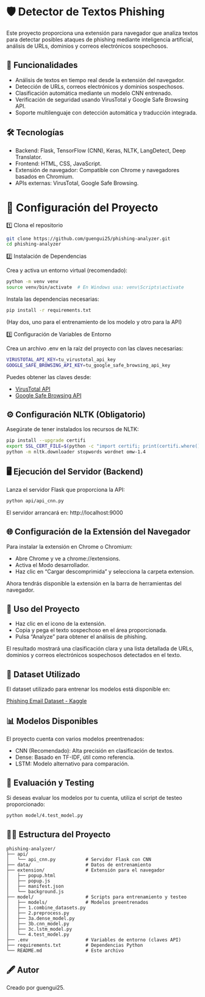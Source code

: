 # 🛡️ Detector de Textos Phishing

Este proyecto proporciona una extensión para navegador que analiza textos para detectar posibles ataques de phishing mediante inteligencia artificial, análisis de URLs, dominios y correos electrónicos sospechosos.

## 📌 Funcionalidades
- Análisis de textos en tiempo real desde la extensión del navegador.
- Detección de URLs, correos electrónicos y dominios sospechosos.
- Clasificación automática mediante un modelo CNN entrenado.
- Verificación de seguridad usando VirusTotal y Google Safe Browsing API.
- Soporte multilenguaje con detección automática y traducción integrada.


## 🛠️ Tecnologías
- Backend: Flask, TensorFlow (CNN), Keras, NLTK, LangDetect, Deep Translator.
- Frontend: HTML, CSS, JavaScript.
- Extensión de navegador: Compatible con Chrome y navegadores basados en Chromium.
- APIs externas: VirusTotal, Google Safe Browsing.

# 🚀 Configuración del Proyecto

1️⃣ Clona el repositorio

```bash
git clone https://github.com/guengui25/phishing-analyzer.git
cd phishing-analyzer
```

2️⃣ Instalación de Dependencias

Crea y activa un entorno virtual (recomendado):

```bash
python -m venv venv
source venv/bin/activate  # En Windows usa: venv\Scripts\activate
```

Instala las dependencias necesarias:

```bash
pip install -r requirements.txt
```

(Hay dos, uno para el entrenamiento de los modelo y otro para la API)

3️⃣ Configuración de Variables de Entorno

Crea un archivo .env en la raíz del proyecto con las claves necesarias:

```bash
VIRUSTOTAL_API_KEY=tu_virustotal_api_key
GOOGLE_SAFE_BROWSING_API_KEY=tu_google_safe_browsing_api_key
```

Puedes obtener las claves desde:
- [VirusTotal API](https://www.virustotal.com/gui/join-us)
- [Google Safe Browsing API](https://console.cloud.google.com/projectselector2/apis/credentials/key)

## ⚙️ Configuración NLTK (Obligatorio)

Asegúrate de tener instalados los recursos de NLTK:

```bash
pip install --upgrade certifi
export SSL_CERT_FILE=$(python -c "import certifi; print(certifi.where())")
python -m nltk.downloader stopwords wordnet omw-1.4
```

## 🖥️ Ejecución del Servidor (Backend)

Lanza el servidor Flask que proporciona la API:

```bash
python api/api_cnn.py
```

El servidor arrancará en: http://localhost:9000


## 🌐 Configuración de la Extensión del Navegador

Para instalar la extensión en Chrome o Chromium:
- Abre Chrome y ve a chrome://extensions.
- Activa el Modo desarrollador.
- Haz clic en “Cargar descomprimida” y selecciona la carpeta extension.

Ahora tendrás disponible la extensión en la barra de herramientas del navegador.


## 🧪 Uso del Proyecto
- Haz clic en el icono de la extensión.
- Copia y pega el texto sospechoso en el área proporcionada.
- Pulsa “Analyze” para obtener el análisis de phishing.

El resultado mostrará una clasificación clara y una lista detallada de URLs, dominios y correos electrónicos sospechosos detectados en el texto.


## 📂 Dataset Utilizado

El dataset utilizado para entrenar los modelos está disponible en:

[Phishing Email Dataset - Kaggle](https://www.kaggle.com/datasets/naserabdullahalam/phishing-email-dataset/data)


## 📊 Modelos Disponibles

El proyecto cuenta con varios modelos preentrenados:
- CNN (Recomendado): Alta precisión en clasificación de textos.
- Dense: Basado en TF-IDF, útil como referencia.
- LSTM: Modelo alternativo para comparación.


## 📝 Evaluación y Testing

Si deseas evaluar los modelos por tu cuenta, utiliza el script de testeo proporcionado:

```bash
python model/4.test_model.py
```

## 🧑‍💻 Estructura del Proyecto

```
phishing-analyzer/
├── api/
│   └── api_cnn.py           # Servidor Flask con CNN
├── data/                    # Datos de entrenamiento
├── extension/               # Extensión para el navegador
│   ├── popup.html
│   ├── popup.js
│   ├── manifest.json
│   └── background.js
├── model/                   # Scripts para entrenamiento y testeo
│   ├── models/              # Modelos preentrenados
│   ├── 1.combine_datasets.py
│   ├── 2.preprocess.py
│   ├── 3a.dense_model.py
│   ├── 3b.cnn_model.py
│   ├── 3c.lstm_model.py
│   └── 4.test_model.py
├── .env                     # Variables de entorno (claves API)
├── requirements.txt         # Dependencias Python
└── README.md                # Este archivo
```


## 🖋️ Autor

Creado por guengui25.
